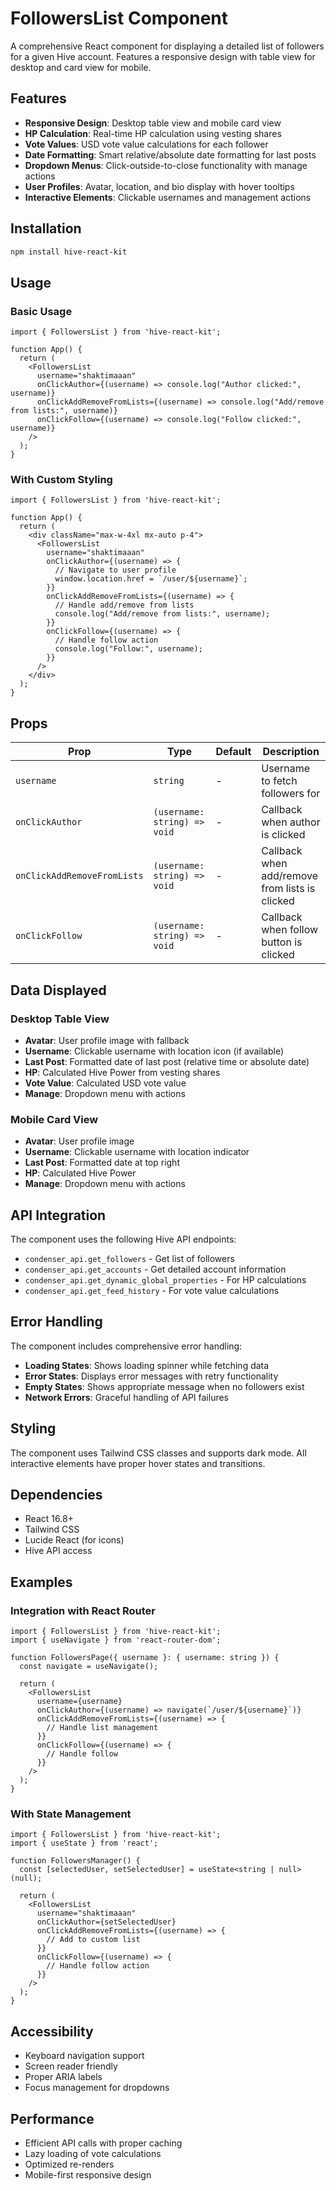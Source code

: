 # FollowersList Component

A comprehensive React component for displaying a detailed list of followers for a given Hive account. Features a responsive design with table view for desktop and card view for mobile.

## Features

- **Responsive Design**: Desktop table view and mobile card view
- **HP Calculation**: Real-time HP calculation using vesting shares
- **Vote Values**: USD vote value calculations for each follower
- **Date Formatting**: Smart relative/absolute date formatting for last posts
- **Dropdown Menus**: Click-outside-to-close functionality with manage actions
- **User Profiles**: Avatar, location, and bio display with hover tooltips
- **Interactive Elements**: Clickable usernames and management actions

## Installation

```bash
npm install hive-react-kit
```

## Usage

### Basic Usage

```tsx
import { FollowersList } from 'hive-react-kit';

function App() {
  return (
    <FollowersList
      username="shaktimaaan"
      onClickAuthor={(username) => console.log("Author clicked:", username)}
      onClickAddRemoveFromLists={(username) => console.log("Add/remove from lists:", username)}
      onClickFollow={(username) => console.log("Follow clicked:", username)}
    />
  );
}
```

### With Custom Styling

```tsx
import { FollowersList } from 'hive-react-kit';

function App() {
  return (
    <div className="max-w-4xl mx-auto p-4">
      <FollowersList
        username="shaktimaaan"
        onClickAuthor={(username) => {
          // Navigate to user profile
          window.location.href = `/user/${username}`;
        }}
        onClickAddRemoveFromLists={(username) => {
          // Handle add/remove from lists
          console.log("Add/remove from lists:", username);
        }}
        onClickFollow={(username) => {
          // Handle follow action
          console.log("Follow:", username);
        }}
      />
    </div>
  );
}
```

## Props

| Prop | Type | Default | Description |
|------|------|---------|-------------|
| `username` | `string` | - | Username to fetch followers for |
| `onClickAuthor` | `(username: string) => void` | - | Callback when author is clicked |
| `onClickAddRemoveFromLists` | `(username: string) => void` | - | Callback when add/remove from lists is clicked |
| `onClickFollow` | `(username: string) => void` | - | Callback when follow button is clicked |

## Data Displayed

### Desktop Table View
- **Avatar**: User profile image with fallback
- **Username**: Clickable username with location icon (if available)
- **Last Post**: Formatted date of last post (relative time or absolute date)
- **HP**: Calculated Hive Power from vesting shares
- **Vote Value**: Calculated USD vote value
- **Manage**: Dropdown menu with actions

### Mobile Card View
- **Avatar**: User profile image
- **Username**: Clickable username with location indicator
- **Last Post**: Formatted date at top right
- **HP**: Calculated Hive Power
- **Manage**: Dropdown menu with actions

## API Integration

The component uses the following Hive API endpoints:

- `condenser_api.get_followers` - Get list of followers
- `condenser_api.get_accounts` - Get detailed account information
- `condenser_api.get_dynamic_global_properties` - For HP calculations
- `condenser_api.get_feed_history` - For vote value calculations

## Error Handling

The component includes comprehensive error handling:

- **Loading States**: Shows loading spinner while fetching data
- **Error States**: Displays error messages with retry functionality
- **Empty States**: Shows appropriate message when no followers exist
- **Network Errors**: Graceful handling of API failures

## Styling

The component uses Tailwind CSS classes and supports dark mode. All interactive elements have proper hover states and transitions.

## Dependencies

- React 16.8+
- Tailwind CSS
- Lucide React (for icons)
- Hive API access

## Examples

### Integration with React Router

```tsx
import { FollowersList } from 'hive-react-kit';
import { useNavigate } from 'react-router-dom';

function FollowersPage({ username }: { username: string }) {
  const navigate = useNavigate();

  return (
    <FollowersList
      username={username}
      onClickAuthor={(username) => navigate(`/user/${username}`)}
      onClickAddRemoveFromLists={(username) => {
        // Handle list management
      }}
      onClickFollow={(username) => {
        // Handle follow
      }}
    />
  );
}
```

### With State Management

```tsx
import { FollowersList } from 'hive-react-kit';
import { useState } from 'react';

function FollowersManager() {
  const [selectedUser, setSelectedUser] = useState<string | null>(null);

  return (
    <FollowersList
      username="shaktimaaan"
      onClickAuthor={setSelectedUser}
      onClickAddRemoveFromLists={(username) => {
        // Add to custom list
      }}
      onClickFollow={(username) => {
        // Handle follow action
      }}
    />
  );
}
```

## Accessibility

- Keyboard navigation support
- Screen reader friendly
- Proper ARIA labels
- Focus management for dropdowns

## Performance

- Efficient API calls with proper caching
- Lazy loading of vote calculations
- Optimized re-renders
- Mobile-first responsive design
